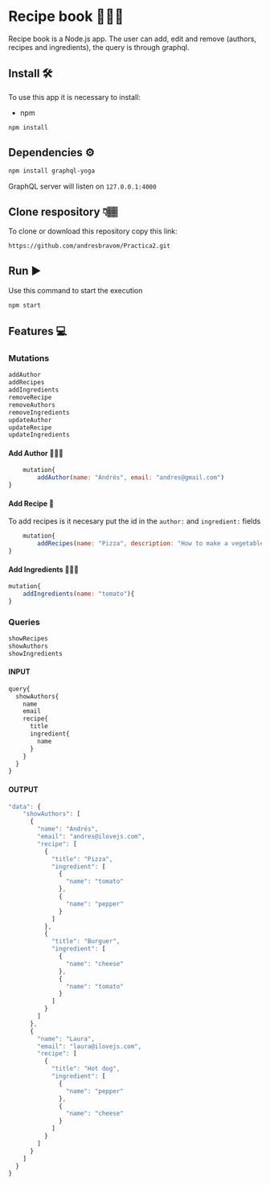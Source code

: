 # Recipe book  👨🏽‍🍳
Recipe book is a Node.js app. The user can add, edit and remove (authors, recipes and ingredients), the query is through graphql.
## Install 🛠️
To use this app it is necessary to install:
* npm
```sh
npm install
```
## Dependencies ⚙️
```sh
npm install graphql-yoga
```
GraphQL server will listen on `127.0.0.1:4000`
## Clone respository 👇🏽
To clone or download this repository copy this link:
```sh
https://github.com/andresbravom/Practica2.git
```

## Run ▶️
Use this command to start the execution
```js
npm start
```
## Features 💻
### Mutations
```js
addAuthor
addRecipes
addIngredients
removeRecipe
removeAuthors
removeIngredients
updateAuthor
updateRecipe
updateIngredients
```
#### Add Author 👩🏽‍🍳
```js
    mutation{
        addAuthor(name: "Andrés", email: "andres@gmail.com")
}
```
#### Add Recipe 📜
To add recipes is it necesary put the id in the `author:` and `ingredient:` fields

```js
    mutation{
        addRecipes(name: "Pizza", description: "How to make a vegetable pizza", author: "0f995037-71ce-42f3-a9c6-8e03a07d9e76", ingredient:  ["2cf2c8e2-9c20-4d9e-88d3-0e3854362301", "9f28c050-0ca6-4ac3-9763-79b3a4a323f2","fb466cc5-973d-44dc-b838-ce2dae423f90"]), 
}
```
#### Add Ingredients 🍅🌽🥕
```js
mutation{
    addIngredients(name: "tomato"){
}
```

### Queries
```js
showRecipes
showAuthors
showIngredients
```
#### INPUT
```js
query{
  showAuthors{
    name
    email
    recipe{
      title
      ingredient{
        name
      }
    }
  }
}
```
#### OUTPUT
```js
"data": {
    "showAuthors": [
      {
        "name": "Andrés",
        "email": "andres@ilovejs.com",
        "recipe": [
          {
            "title": "Pizza",
            "ingredient": [
              {
                "name": "tomato"
              },
              {
                "name": "pepper"
              }
            ]
          },
          {
            "title": "Burguer",
            "ingredient": [
              {
                "name": "cheese"
              },
              {
                "name": "tomato"
              }
            ]
          }
        ]
      },
      {
        "name": "Laura",
        "email": "laura@ilovejs.com",
        "recipe": [
          {
            "title": "Hot dog",
            "ingredient": [
              {
                "name": "pepper"
              },
              {
                "name": "cheese"
              }
            ]
          }
        ]
      }
    ]
  }
}
```







